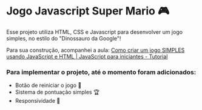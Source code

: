 # Jogo Javascript Super Mario :video_game:
Esse projeto utiliza HTML, CSS e Javascript para desenvolver um jogo simples, no estilo do "Dinossauro da Google"!

Para sua construção, acompanhei a aula:
[Como criar um jogo SIMPLES usando JavaScript e HTML | JavaScript para iniciantes - Tutorial](https://www.youtube.com/watch?v=r9buAwVBDhA&t=920s)

### Para implementar o projeto, até o momento foram adicionados:
- Botão de reiniciar o jogo :arrows_counterclockwise:
- Sistema de pontuação simples :trophy:
- Responsividade 📱
